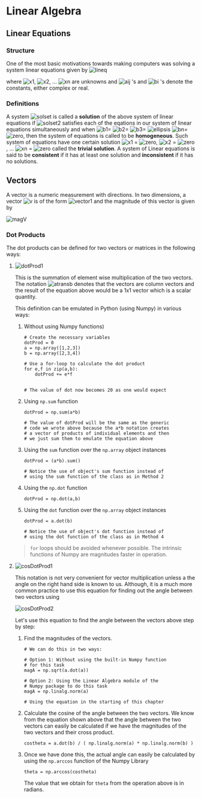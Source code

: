 # Linear Algebra

## Linear Equations

### Structure

One of the most basic motivations towards making computers was solving a system linear equations given by 
![lineq](http://mathurl.com/yacqpchy.png)

where ![x1](http://mathurl.com/2ga69bb.png), ![x2](http://mathurl.com/2cbdldp.png), ... ![xn](http://mathurl.com/3ac5npr.png) are unknowns and ![aij](http://mathurl.com/nb755rs.png) 's and ![bi](http://mathurl.com/y94hxh5j.png) 's  denote the constants, either complex or real. 

### Definitions
A system ![solset](http://mathurl.com/yc9hspko.png) is called a **solution** of the above system of linear equations if ![solset2](http://mathurl.com/yckmsc45.png) satisfies each of the eqations in our system of linear equations simultaneously and when ![b1=](http://mathurl.com/yd44a5r8.png) ![b2=](http://mathurl.com/y7l9ygqn.png) ![b3=](http://mathurl.com/y9ld77ug.png) ![ellipsis](http://mathurl.com/3dfnuhs.png) ![bn=](http://mathurl.com/y7fzg8ng.png) ![zero](http://mathurl.com/2vzzs3z.png), then the system of equations is called to be **homogeneous**. Such system of equations have one certain solution ![x1](http://mathurl.com/2ga69bb.png) = ![zero](http://mathurl.com/2vzzs3z.png), ![x2](http://mathurl.com/2cbdldp.png) = ![zero](http://mathurl.com/2vzzs3z.png), ... ![xn](http://mathurl.com/3ac5npr.png) = ![zero](http://mathurl.com/2vzzs3z.png) called the **trivial solution**. A system of Linear equations is said to be **consistent** if it has at least one solution and **inconsistent** if it has no solutions.




## Vectors

A vector is a numeric measurement with directions. In two dimensions, a vector ![v](http://mathurl.com/36zvquj.png) is of the form ![vector1](http://mathurl.com/y93w4hhl.png) and the magnitude of this vector is given by 

![magV](http://mathurl.com/y8nt6wqb.png) 

### Dot Products 

The dot products can be defined for two vectors or matrices in the following ways:

1. ![dotProd1](http://mathurl.com/y9qc43b6.png)

	This is the summation of element wise multiplication of the two vectors. The notation ![atransb](http://mathurl.com/y7wgs22g.png) denotes that the vectors are column vectors and the result of the equation above would be a 1x1 vector which is a scalar quantity. 
	
	This definition can be emulated in Python (using Numpy) in various ways:
	
	1. Without using Numpy functions)
	
		```
		# Create the necessary variables
		dotProd = 0
		a = np.array([1,2,3])
		b = np.array([2,3,4])
		
		# Use a for-loop to calculate the dot product
		for e,f in zip(a,b):
	 		dotProd += e*f
	 		
	 	
	 	# The value of dot now becomes 20 as one would expect
	 	```
	 
	2. Using `np.sum` function

		```
		dotProd = np.sum(a*b)
		
		# The value of dotProd will be the same as the generic 
		# code we wrote above because the a*b notation creates 
		# a vector of products of individual elements and then
		# we just sum them to emulate the equation above
		```
		
	3. Using the `sum` function over the `np.array` object instances

		```
		dotProd = (a*b).sum()
		
		# Notice the use of object's sum function instead of
		# using the sum function of the class as in Method 2
		```
	
	4. Using the `np.dot` function

		```
		dotProd = np.dot(a,b)
		```	
		
	5. Using the `dot` function over the `np.array` object instances

		```
		dotProd = a.dot(b)
		
		# Notice the use of object's dot function instead of
		# using the dot function of the class as in Method 4
		```
		
	> `for` loops should be avoided whenever possible. The intrinsic functions of Numpy are magnitudes faster in operation.

2. ![cosDotProd1](http://mathurl.com/ycpoyuxb.png)
	
	This notation is not very convenient for vector multiplication unless a the angle on the right hand side is known to us. Although, it is a much more common practice to use this equation for finding out the angle between two vectors using 
	
	![cosDotProd2](http://mathurl.com/yd35x774.png)
	
	Let's use this equation to find the angle between the vectors above step by step:
	
	1. Find the magnitudes of the vectors.

		```
		# We can do this in two ways:
		
		# Option 1: Without using the built-in Numpy function 
		# for this task
		magA = np.sqrt(a.dot(a))
		
		# Option 2: Using the Linear Algebra module of the 
		# Numpy package to do this task
		magA = np.linalg.norm(a)
		
		# Using the equation in the starting of this chapter
		```
		
	2. Calculate the cosine of the angle between the two vectors. We know from the equation shown above that the angle between the two vectors can easily be calculated if we have the magnitudes of the two vectors and their cross product. 

		```
		costheta = a.dot(b) / ( np.linalg.norm(a) * np.linalg.norm(b) )
		```
		
	3. Once we have done this, the actual angle can easily be calculated by using the `np.arccos` function of the Numpy Library

		```
		theta = np.arccos(costheta)
		```
		
		The value that we obtain for `theta` from the operation above is in radians.
		
